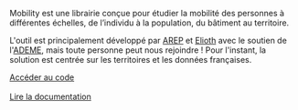 Mobility est une librairie conçue pour étudier la mobilité des personnes à différentes échelles, de l’individu à la population, du bâtiment au territoire.

L'outil est principalement développé par [AREP](https://arep.fr) et [Elioth](https://elioth.com/) avec le soutien de l'[ADEME](https://wiki.resilience-territoire.ademe.fr/wiki/Mobility), mais toute personne peut nous rejoindre !
Pour l'instant, la solution est centrée sur les territoires et les données françaises.

<div class="get-started-wrap">
  <a class="btn btn-success btn-lg get-started-btn" href="https://github.com/mobility-team/mobility">Accéder au code</a>
</div><br>
<div class="get-started-wrap">
  <a class="btn btn-success btn-lg get-started-btn" href="https://mobility.readthedocs.io/en/latest/">Lire la documentation</a>
</div>

